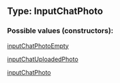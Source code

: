 ## Type: InputChatPhoto  

### Possible values (constructors):

[inputChatPhotoEmpty](../constructors/inputChatPhotoEmpty.md)  

[inputChatUploadedPhoto](../constructors/inputChatUploadedPhoto.md)  

[inputChatPhoto](../constructors/inputChatPhoto.md)  

